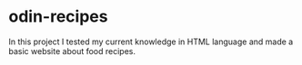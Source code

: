 # odin-recipes

In this project I tested my current knowledge in HTML language and made a basic website about food recipes.